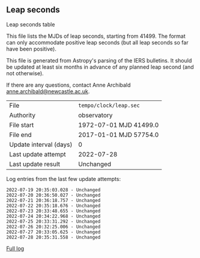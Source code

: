 
## Leap seconds

Leap seconds table

This file lists the MJDs of leap seconds, starting from 41499.
The format can only accommodate positive leap seconds (but all
leap seconds so far have been positive).

This file is generated from Astropy's parsing of the IERS
bulletins. It should be updated at least six months in advance
of any planned leap second (and not otherwise).

If there are any questions, contact Anne Archibald
<anne.archibald@newcastle.ac.uk>.

|     |     |
|:--- |:--- |
| File | `tempo/clock/leap.sec` |
| Authority | observatory |
| File start | 1972-07-01 MJD 41499.0 |
| File end | 2017-01-01 MJD 57754.0 |
| Update interval (days) | 0 |
| Last update attempt | 2022-07-28 |
| Last update result | Unchanged |

Log entries from the last few update attempts:
```
2022-07-19 20:35:03.028 - Unchanged
2022-07-20 20:36:50.027 - Unchanged
2022-07-21 20:36:18.757 - Unchanged
2022-07-22 20:35:18.676 - Unchanged
2022-07-23 20:33:48.655 - Unchanged
2022-07-24 20:34:22.968 - Unchanged
2022-07-25 20:33:31.292 - Unchanged
2022-07-26 20:32:25.006 - Unchanged
2022-07-27 20:33:05.625 - Unchanged
2022-07-28 20:35:31.558 - Unchanged
```
[Full log](https://raw.githubusercontent.com/ipta/pulsar-clock-corrections/main/log/tempo/clock/leap.sec.log)
